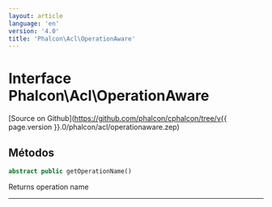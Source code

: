 ```yaml
---
layout: article
language: 'en'
version: '4.0'
title: 'Phalcon\Acl\OperationAware'
---
```

# Interface **Phalcon\Acl\OperationAware**

[Source on Github](https://github.com/phalcon/cphalcon/tree/v{{ page.version }}.0/phalcon/acl/operationaware.zep)

## Métodos

```php
abstract public getOperationName()
```

Returns operation name

* * *